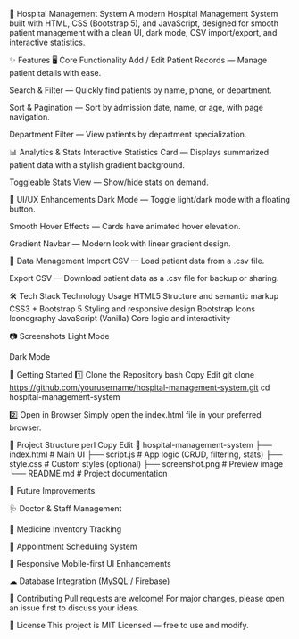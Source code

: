 🏥 Hospital Management System
A modern Hospital Management System built with HTML, CSS (Bootstrap 5), and JavaScript, designed for smooth patient management with a clean UI, dark mode, CSV import/export, and interactive statistics.

✨ Features
🖥 Core Functionality
Add / Edit Patient Records — Manage patient details with ease.

Search & Filter — Quickly find patients by name, phone, or department.

Sort & Pagination — Sort by admission date, name, or age, with page navigation.

Department Filter — View patients by department specialization.

📊 Analytics & Stats
Interactive Statistics Card — Displays summarized patient data with a stylish gradient background.

Toggleable Stats View — Show/hide stats on demand.

🌙 UI/UX Enhancements
Dark Mode — Toggle light/dark mode with a floating button.

Smooth Hover Effects — Cards have animated hover elevation.

Gradient Navbar — Modern look with linear gradient design.

📂 Data Management
Import CSV — Load patient data from a .csv file.

Export CSV — Download patient data as a .csv file for backup or sharing.

🛠 Tech Stack
Technology	Usage
HTML5	Structure and semantic markup
CSS3 + Bootstrap 5	Styling and responsive design
Bootstrap Icons	Iconography
JavaScript (Vanilla)	Core logic and interactivity

📷 Screenshots
Light Mode

Dark Mode

🚀 Getting Started
1️⃣ Clone the Repository
bash
Copy
Edit
git clone https://github.com/yourusername/hospital-management-system.git
cd hospital-management-system

2️⃣ Open in Browser
Simply open the index.html file in your preferred browser.

📁 Project Structure
perl
Copy
Edit
📂 hospital-management-system
 ├── index.html         # Main UI
 ├── script.js          # App logic (CRUD, filtering, stats)
 ├── style.css          # Custom styles (optional)
 ├── screenshot.png     # Preview image
 └── README.md          # Project documentation
 
🔮 Future Improvements

🩺 Doctor & Staff Management

💊 Medicine Inventory Tracking

📅 Appointment Scheduling System

📱 Responsive Mobile-first UI Enhancements

☁ Database Integration (MySQL / Firebase)

🤝 Contributing
Pull requests are welcome! For major changes, please open an issue first to discuss your ideas.

📜 License
This project is MIT Licensed — free to use and modify.
